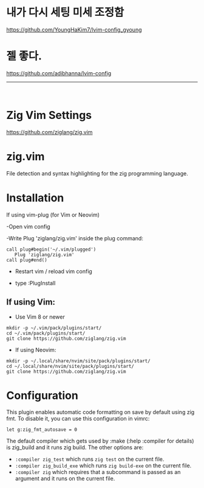 # 내가 다시 세팅 미세 조정함

https://github.com/YoungHaKim7/lvim-config_gyoung

# 젤 좋다.

https://github.com/adibhanna/lvim-config

<hr>

<br>

# Zig Vim Settings


https://github.com/ziglang/zig.vim

# zig.vim

File detection and syntax highlighting for the zig programming language.

# Installation

If using vim-plug (for Vim or Neovim)

-Open vim config

-Write Plug 'ziglang/zig.vim' inside the plug command:

```
call plug#begin('~/.vim/plugged')
   Plug 'ziglang/zig.vim'
call plug#end()
```

- Restart vim / reload vim config

- type :PlugInstall

## If using Vim:

- Use Vim 8 or newer

```
mkdir -p ~/.vim/pack/plugins/start/
cd ~/.vim/pack/plugins/start/
git clone https://github.com/ziglang/zig.vim
```

- If using Neovim:

```
mkdir -p ~/.local/share/nvim/site/pack/plugins/start/
cd ~/.local/share/nvim/site/pack/plugins/start/
git clone https://github.com/ziglang/zig.vim
```

# Configuration

This plugin enables automatic code formatting on save by default using zig fmt. To disable it, you can use this configuration in vimrc:

```
let g:zig_fmt_autosave = 0
```

The default compiler which gets used by :make (:help :compiler for details) is zig_build and it runs zig build. The other options are:

- ```:compiler zig_test``` which runs ```zig test``` on the current file.
- ```:compiler zig_build_exe``` which runs ```zig build-exe``` on the current file.
- ```:compiler zig``` which requires that a subcommand is passed as an argument and it runs on the current file.
